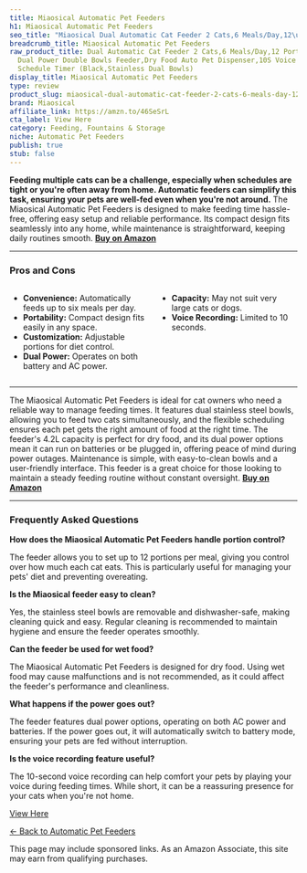 ```yaml
---
title: Miaosical Automatic Pet Feeders
h1: Miaosical Automatic Pet Feeders
seo_title: "Miaosical Dual Automatic Cat Feeder 2 Cats,6 Meals/Day,12\u2026"
breadcrumb_title: Miaosical Automatic Pet Feeders
raw_product_title: Dual Automatic Cat Feeder 2 Cats,6 Meals/Day,12 Portions/Meal,4.2L
  Dual Power Double Bowls Feeder,Dry Food Auto Pet Dispenser,10S Voice Record,Flexible
  Schedule Timer (Black,Stainless Dual Bowls)
display_title: Miaosical Automatic Pet Feeders
type: review
product_slug: miaosical-dual-automatic-cat-feeder-2-cats-6-meals-day-12-portions-meal-0e85b76d
brand: Miaosical
affiliate_link: https://amzn.to/46SeSrL
cta_label: View Here
category: Feeding, Fountains & Storage
niche: Automatic Pet Feeders
publish: true
stub: false
---
```


<div id="intro" class="full-width">
  <p><strong>Feeding multiple cats can be a challenge, especially when schedules are tight or you're often away from home. Automatic feeders can simplify this task, ensuring your pets are well-fed even when you're not around.</strong> The Miaosical Automatic Pet Feeders is designed to make feeding time hassle-free, offering easy setup and reliable performance. Its compact design fits seamlessly into any home, while maintenance is straightforward, keeping daily routines smooth. <a href="https://amzn.to/46SeSrL" rel="nofollow sponsored noopener" target="_blank"><strong>Buy on Amazon</strong></a></p>
</div>

<hr />
<h3 id="pros-cons">Pros and Cons</h3>
<div class="pc-grid" style="display:grid;grid-template-columns:1fr 1fr;gap:16px;">
  <ul>
    <li><strong>Convenience:</strong> Automatically feeds up to six meals per day.</li>
    <li><strong>Portability:</strong> Compact design fits easily in any space.</li>
    <li><strong>Customization:</strong> Adjustable portions for diet control.</li>
    <li><strong>Dual Power:</strong> Operates on both battery and AC power.</li>
  </ul>
  <ul>
    <li><strong>Capacity:</strong> May not suit very large cats or dogs.</li>
    <li><strong>Voice Recording:</strong> Limited to 10 seconds.</li>
  </ul>
</div>
<hr />

<div class="full-width">
  <p>The Miaosical Automatic Pet Feeders is ideal for cat owners who need a reliable way to manage feeding times. It features dual stainless steel bowls, allowing you to feed two cats simultaneously, and the flexible scheduling ensures each pet gets the right amount of food at the right time. The feeder's 4.2L capacity is perfect for dry food, and its dual power options mean it can run on batteries or be plugged in, offering peace of mind during power outages. Maintenance is simple, with easy-to-clean bowls and a user-friendly interface. This feeder is a great choice for those looking to maintain a steady feeding routine without constant oversight. <a href="https://amzn.to/46SeSrL" rel="nofollow sponsored noopener" target="_blank"><strong>Buy on Amazon</strong></a></p>
</div>

<hr />
<h3 id="faqs">Frequently Asked Questions</h3>

<p><strong>How does the Miaosical Automatic Pet Feeders handle portion control?</strong></p>
<p>The feeder allows you to set up to 12 portions per meal, giving you control over how much each cat eats. This is particularly useful for managing your pets' diet and preventing overeating.</p>

<p><strong>Is the Miaosical feeder easy to clean?</strong></p>
<p>Yes, the stainless steel bowls are removable and dishwasher-safe, making cleaning quick and easy. Regular cleaning is recommended to maintain hygiene and ensure the feeder operates smoothly.</p>

<p><strong>Can the feeder be used for wet food?</strong></p>
<p>The Miaosical Automatic Pet Feeders is designed for dry food. Using wet food may cause malfunctions and is not recommended, as it could affect the feeder's performance and cleanliness.</p>

<p><strong>What happens if the power goes out?</strong></p>
<p>The feeder features dual power options, operating on both AC power and batteries. If the power goes out, it will automatically switch to battery mode, ensuring your pets are fed without interruption.</p>

<p><strong>Is the voice recording feature useful?</strong></p>
<p>The 10-second voice recording can help comfort your pets by playing your voice during feeding times. While short, it can be a reassuring presence for your cats when you're not home.</p>
<p><a class="btn" href="https://amzn.to/46SeSrL" target="_blank" rel="nofollow sponsored noopener">View Here</a></p>
<p><a href="/roundups/feeding-fountains-storage/automatic-pet-feeders/">← Back to Automatic Pet Feeders</a></p>
<aside class="disclosure">This page may include sponsored links. As an Amazon Associate, this site may earn from qualifying purchases.</aside>
